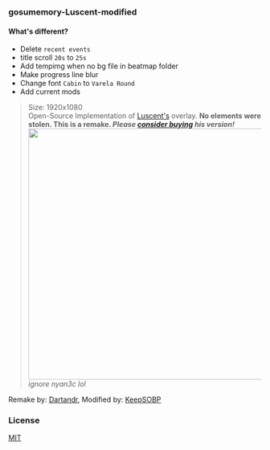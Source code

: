 ### gosumemory-Luscent-modified

#### What's different?

- Delete `recent events`
- title scroll `20s` to `25s`
- Add tempimg when no bg file in beatmap folder
- Make progress line blur
- Change font `Cabin` to `Varela Round`
- Add current mods

> Size: 1920x1080\
Open-Source Implementation of [Luscent's][3] overlay. **No elements were stolen. This is a remake. *Please [consider buying](https://gumroad.com/l/Luscent) his version!***\
<img src="https://media.discordapp.net/attachments/719166092391612427/822077236437975090/unknown.png" width="500">\
*ignore nyan3c lol*

Remake by: [Dartandr][1], Modified by: [KeepSOBP][2]

### License
[MIT](https://github.com/l3lackShark/static/blob/master/LICENSE)

<!-- link -->
[1]: https://github.com/Dartandr
[2]: https://github.com/KeepSOBP
[3]: https://github.com/inix1257